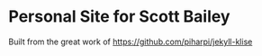 # Personal Site for Scott Bailey

Built from the great work of https://github.com/piharpi/jekyll-klise
